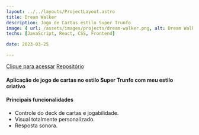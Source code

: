 ```yaml
---
layout: ../../layouts/ProjectLayout.astro
title: Dream Walker
description: Jogo de Cartas estilo Super Trunfo
image: { url: /assets/images/projects/dream-walker.png, alt: Dream Walker }
techs: [JavaScript, React, CSS, Frontend]

date: 2023-03-25

---
```

[Clique para acessar](https://tryunfo.jhonatec.dev/ "Dream Walker") [Repositório](https://github.com/jhonatec-dev/tryunfo "GitHub")

#### Aplicação de jogo de cartas no estilo Super Trunfo com meu estilo criativo

#### Principais funcionalidades
- Controle do deck de cartas e jogabilidade.
- Visual totalmente personalizado.
- Resposta sonora.
